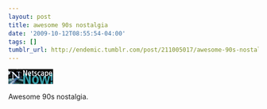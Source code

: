 ```yaml
---
layout: post
title: awesome 90s nostalgia
date: '2009-10-12T08:55:54-04:00'
tags: []
tumblr_url: http://endemic.tumblr.com/post/211005017/awesome-90s-nostalgia
---
```

 ![](/tumblr_files/tumblr_krejx6Ep6G1qz9neko1_100.gif)  

Awesome 90s nostalgia.


